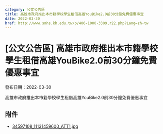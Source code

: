 ```yaml
---
category: 公文公告區
title: 高雄市政府推出本市籍學校學生租借高雄YouBike2.0前30分鐘免費優惠事宜
date: 2022-03-30
href: http://www.smhs.kh.edu.tw/p/406-1000-3309,r22.php?Lang=zh-tw
---
```


# [公文公告區] 高雄市政府推出本市籍學校學生租借高雄YouBike2.0前30分鐘免費優惠事宜

發布日期：2022-03-30

高雄市政府推出本市籍學校學生租借高雄YouBike2.0前30分鐘免費優惠事宜

## 附件

- [34597108_11131459600_ATT1.jpg](https://www.smhs.kh.edu.tw/var/file/0/1000/attach/11/pta_3075_865532_08535.jpg)
